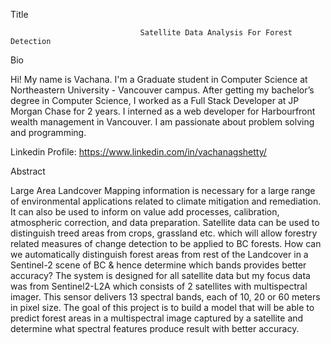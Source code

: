 Title

                                 Satellite Data Analysis For Forest Detection

Bio

 Hi! My name is Vachana. I'm a Graduate student in Computer Science at Northeastern University - Vancouver campus. After getting my bachelor’s degree in Computer Science, I worked as a Full Stack Developer at JP Morgan Chase for 2 years. I interned as a web developer for Harbourfront wealth management in Vancouver. I am passionate about problem solving and programming. 

Linkedin Profile: https://www.linkedin.com/in/vachanagshetty/

Abstract

Large Area Landcover Mapping information is necessary for a large range of environmental applications related to climate mitigation and remediation. It can also be used to inform on value add processes, calibration, atmospheric correction, and data preparation. Satellite data can be used to distinguish treed areas from crops, grassland etc.  which will allow forestry related measures of change detection to be applied to BC forests. How can we automatically distinguish forest areas from rest of the Landcover in a Sentinel-2 scene of BC & hence determine which bands provides better accuracy? The system is designed for all satellite data but my focus data was from Sentinel2-L2A which consists of 2 satellites with multispectral imager. This sensor delivers 13 spectral bands, each of 10, 20 or 60 meters  in pixel size. The goal of this project is to build a model that will be able to predict forest areas in a multispectral image captured by a satellite and determine what spectral features produce result with better accuracy.
